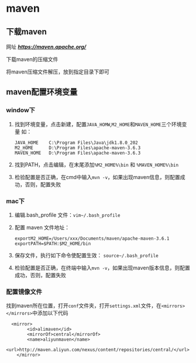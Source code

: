 # maven

## 下载maven

网址 ***https://maven.apache.org/***

下载maven的压缩文件

将maven压缩文件解压，放到指定目录下即可

## maven配置环境变量

### window下

1. 找到环境变量，点击新建，配置`JAVA_HOMW`,`M2_HOME`和`MAVEN_HOME`三个环境变量
   如：

   ```
   JAVA_HOME    C:\Program Files\Java\jdk1.8.0_202
   M2_HOME      D:\Program Files\apache-maven-3.6.3
   MAVEN_HOME   D:\Program Files\apache-maven-3.6.3
   ```

2. 找到PATH，点击编辑，在末尾添加`%M2_HOME%\bin` 和 `%MAVEN_HOME%\bin`

3. 检验配置是否正确，在cmd中输入`mvn -v`，如果出现maven信息，则配置成功，否则，配置失败

### mac下

1. 编辑.bash_profile 文件：`vim~/.bash_profile`

2. 配置 maven 文件地址： 

   ```
   exportM2_HOME=/Users/xxx/Documents/maven/apache-maven-3.6.1 exportPATH=$PATH:$M2_HOME/bin
   ```

3. 保存文件，执行如下命令使配置生效： `source~/.bash_profile`

4. 检验配置是否正确，在终端中输入`mvn -v`，如果出现maven版本信息，则配置成功，否则，配置失败

### 配置镜像文件

找到maven所在位置，打开`conf`文件夹，打开`settings.xml`文件，在`<mirrors></mirrors>`中添加以下代码

```
  <mirror> 
		<id>alimaven</id>
		<mirrorOf>central</mirrorOf>
		<name>aliyunmaven</name>
		<url>http://maven.aliyun.com/nexus/content/repositories/central/</url>
	</mirror>
```

